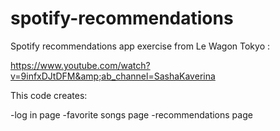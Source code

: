 # spotify-recommendations

Spotify recommendations app exercise from Le Wagon Tokyo :

https://www.youtube.com/watch?v=9infxDJtDFM&amp;ab_channel=SashaKaverina

This code creates:

-log in page
-favorite songs page
-recommendations page
